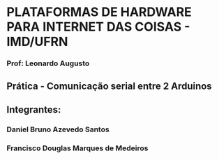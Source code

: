 # PLATAFORMAS DE HARDWARE PARA INTERNET DAS COISAS - IMD/UFRN
### Prof: Leonardo Augusto

## **Prática - Comunicação serial entre 2 Arduinos**
## Integrantes: 
### Daniel Bruno Azevedo Santos
### Francisco Douglas Marques de Medeiros


